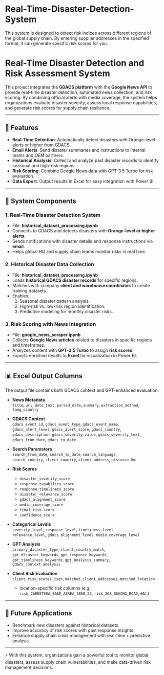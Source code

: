 # Real-Time-Disaster-Detection-System
This system is designed to detect risk indices across different regions of the global supply chain. By entering supplier addresses in the specified format, it can generate specific risk scores for you.




# Real-Time Disaster Detection and Risk Assessment System

This project integrates the **GDACS platform** with the **Google News API** to provide real-time disaster detection, automated news collection, and risk scoring. By combining official alerts with media coverage, the system helps organizations evaluate disaster severity, assess local response capabilities, and generate risk scores for supply chain resilience.  

---

## 📌 Features

- **Real-Time Detection**: Automatically detect disasters with Orange-level alerts or higher from GDACS.  
- **Email Alerts**: Send disaster summaries and instructions to internal teams and OEM partners.  
- **Historical Analysis**: Collect and analyze past disaster records to identify seasonal and high-risk regions.  
- **Risk Scoring**: Combine Google News data with GPT-3.5 Turbo for risk evaluation.  
- **Data Export**: Output results in Excel for easy integration with Power BI.  

---

## 🔎 System Components

### 1. Real-Time Disaster Detection System

- File: **historical_dataset_processing.ipynb**
- Connects to GDACS and detects disasters with **Orange-level or higher alerts**.  
- Sends notifications with disaster details and response instructions via **email**.  
- Helps global HQ and supply chain teams monitor risks in real time.  

### 2. Historical Disaster Data Collection

- File: **historical_dataset_processing.ipynb**
- Loads **historical GDACS disaster records** for specific regions.  
- Matches with company **client and warehouse coordinates** to create training datasets.  
- Enables:  
  1. Seasonal disaster pattern analysis.  
  2. High-risk vs. low-risk region identification.  
  3. Predictive modeling for monthly disaster risks.  

### 3. Risk Scoring with News Integration

- File: **google_news_scraper.ipynb**
- Collects **Google News articles** related to disasters in specific regions and timeframes.  
- Analyzes content with **GPT-3.5 Turbo** to assign **risk scores**.  
- Exports enriched results to **Excel** for visualization in Power BI.  

---

## 📊 Excel Output Columns

The output file contains both GDACS context and GPT-enhanced evaluation:  

- **News Metadata**  
  `title`, `url`, `date_text`, `parsed_date`, `summary`, `extraction_method`, `lang_country`  

- **GDACS Context**  
  `gdacs_event_id`, `gdacs_event_type`, `gdacs_event_name`,  
  `gdacs_alert_level`, `gdacs_alert_score`, `gdacs_country`,  
  `gdacs_description`, `gdacs_severity_value`, `gdacs_severity_text`,  
  `gdacs_from_date`, `gdacs_to_date`  

- **Search Parameters**  
  `search_from_date`, `search_to_date`, `search_language`,  
  `search_country`, `client_country`, `client_address`, `distance_km`  

- **Risk Scores**  
  - `disaster_severity_score`  
  - `response_capability_score`  
  - `response_timeliness_score`  
  - `disaster_relevance_score`  
  - `gdacs_alignment_score`  
  - `media_coverage_score`  
  - `final_risk_score`  
  - `confidence_score`  

- **Categorical Levels**  
  `severity_level`, `response_level`, `timeliness_level`,  
  `relevance_level`, `gdacs_alignment_level`, `media_coverage_level`  

- **GPT Analysis**  
  `primary_disaster_type`, `client_country_match`,  
  `gpt_disaster_keywords`, `gpt_response_keywords`,  
  `gpt_timeliness_keywords`, `gpt_analysis_summary`, `gdacs_context_analysis`  

- **Client Risk Evaluation**  
  `client_risk_scores_json`, `matched_client_addresses`, `matched_location`  
  + location-specific risk columns (e.g., `risk_CARRETERA_BASE_AEREA_5850_23`, `risk_268_SUHONG_ROAD`, etc.)  

---

## 🚀 Future Applications

- Benchmark new disasters against historical datasets.  
- Improve accuracy of risk scores with past response insights.  
- Enhance supply chain crisis management with real-time + predictive analysis.  

---

⚡ With this system, organizations gain a powerful tool to monitor global disasters, assess supply chain vulnerabilities, and make data-driven risk management decisions.  
